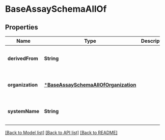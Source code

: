 # BaseAssaySchemaAllOf


## Properties
Name | Type | Description | Notes
------------ | ------------- | ------------- | -------------
**derivedFrom** | **String** |  | [optional] [default to nothing]
**organization** | [***BaseAssaySchemaAllOfOrganization**](BaseAssaySchemaAllOfOrganization.md) |  | [optional] [default to nothing]
**systemName** | **String** |  | [optional] [default to nothing]


[[Back to Model list]](../README.md#models) [[Back to API list]](../README.md#api-endpoints) [[Back to README]](../README.md)


